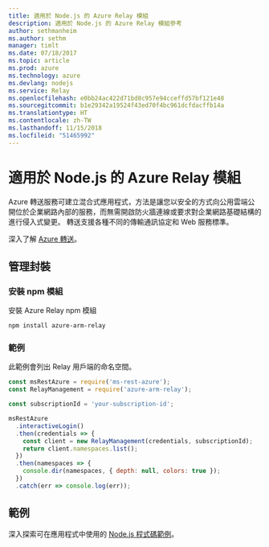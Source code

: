```yaml
---
title: 適用於 Node.js 的 Azure Relay 模組
description: 適用於 Node.js 的 Azure Relay 模組參考
author: sethmanheim
ms.author: sethm
manager: timlt
ms.date: 07/18/2017
ms.topic: article
ms.prod: azure
ms.technology: azure
ms.devlang: nodejs
ms.service: Relay
ms.openlocfilehash: e0bb24ac422d71bd8c957e94cceffd57bf121e48
ms.sourcegitcommit: b1e29342a19524f43ed70f4bc961dcfdacffb14a
ms.translationtype: HT
ms.contentlocale: zh-TW
ms.lasthandoff: 11/15/2018
ms.locfileid: "51465992"
---
```

# <a name="azure-relay-modules-for-nodejs"></a>適用於 Node.js 的 Azure Relay 模組

Azure 轉送服務可建立混合式應用程式，方法是讓您以安全的方式向公用雲端公開位於企業網路內部的服務，而無需開啟防火牆連線或要求對企業網路基礎結構的進行侵入式變更。 轉送支援各種不同的傳輸通訊協定和 Web 服務標準。

深入了解 [Azure 轉送](https://docs.microsoft.com/azure/service-bus-relay/relay-what-is-it)。

## <a name="management-package"></a>管理封裝

### <a name="install-the-npm-module"></a>安裝 npm 模組

安裝 Azure Relay npm 模組

```bash
npm install azure-arm-relay
```

### <a name="example"></a>範例

此範例會列出 Relay 用戶端的命名空間。

```javascript
const msRestAzure = require('ms-rest-azure');
const RelayManagement = require('azure-arm-relay');

const subscriptionId = 'your-subscription-id';

msRestAzure
  .interactiveLogin()
  .then(credentials => {
    const client = new RelayManagement(credentials, subscriptionId);
    return client.namespaces.list();
  })
  .then(namespaces => {
    console.dir(namespaces, { depth: null, colors: true });
  })
  .catch(err => console.log(err));
```

## <a name="samples"></a>範例

深入探索可在應用程式中使用的 [Node.js 程式碼範例](https://azure.microsoft.com/resources/samples/?platform=nodejs)。

